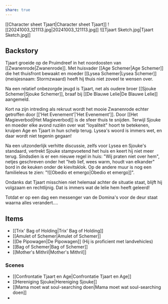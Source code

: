 ```yaml
---
share: true
---
```

[[Character sheet Tjaart|Character sheet Tjaart]]
![[20241003_121113.jpg|20241003_121113.jpg]]
![[Tjaart Sketch.jpg|Tjaart Sketch.jpg]]
## Backstory
Tjaart groeide op de Pruimdreef in het noordoosten van [[Zwanenrode|Zwanenrode]]. Met huisvader [[Age Schemer|Age Schemer]] die het thuisfront bewaakt en moeder [[Lysea Schemer|Lysea Schemer]] (meisjesnaam: Stormzwaard) heeft hij thuis niet zoveel te wensen over.

Na een relatief onbezorgde jeugd is Tjaart, net als oudere broer [[Sjouke Schemer|Sjouke Schemer]], braaf bij [[De Blauwe Lelie|De Blauwe Lelie]] aangemeld.

Kort na zijn intreding als rekruut wordt het mooie Zwanenrode echter getroffen door [['Het Evenement'|'Het Evenement']]. Door  [[Het Magieverbod|Het Magieverbod]] is de sfeer thuis te snijden. Terwijl Sjouke en moeder elke avond ruziën over wat "loyaliteit" hoort te betekenen, kruipen Age en Tjaart in hun schelp terug. Lysea's woord is immers wet, en daar wordt niet tegenin gegaan!

Na een uitzonderlijk verhitte discussie, zelfs voor Lysea en Sjouke's standaard, vertrekt Sjouke stampvoetend het huis en keert hij niet meer terug. Sindsdien is er een nieuwe regel in huis: "Wij praten niet over hem", netjes geschreven onder het "heb lief, wees warm, houdt van elkander" bord in de keuken onder de kievitsklok. Op de andere muur is nog een familieleus te zien: 
"![[Obedio et emergo|Obedio et emergo]]". 

Ondanks dat Tjaart misschien niet helemaal achter de situatie staat, blijft hij volgzaam en rechtlijnig. Dat is immers wat de lelie hem heeft geleerd!

Totdat er op een dag een messenger van de Domina's voor de deur staat waarna alles verandert....

## Items
* [[Trix' Bag of Holding|Trix' Bag of Holding]]
* [[Amulet of Schemer|Amulet of Schemer]]
* [[De Pipowagen|De Pipowagen]] (Hij is proficient met landvehicles)
* [[Bag of Schemer|Bag of Schemer]]
* [[Mother's Mithril|Mother's Mithril]]

### Scenes
* [[Confrontatie Tjaart en Age|Confrontatie Tjaart en Age]]
* [[Hereniging Sjouke|Hereniging Sjouke]]
* [[Mama moet wat soul-searching doen|Mama moet wat soul-searching doen]]
* 